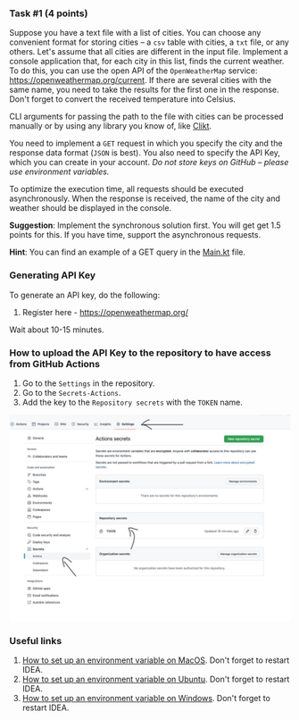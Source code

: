 ### Task #1 (4 points)

Suppose you have a text file with a list of cities. You can choose any convenient format for storing cities – a `csv` table with cities, a `txt` file, or any others. Let's assume that all cities are different in the input file. Implement a console application that, for each city in this list, finds the current weather. To do this, you can use the open API of the `OpenWeatherMap` service: https://openweathermap.org/current. If there are several cities with the same name, you need to take the results for the first one in the response. Don't forget to convert the received temperature into Celsius.

CLI arguments for passing the path to the file with cities can be processed manually or by using any library you know of, like [Clikt](https://ajalt.github.io/clikt/).

You need to implement a `GET` request in which you specify the city and the response data format (`JSON` is best). You also need to specify the API Key, which you can create in your account. _Do not store keys on GitHub – please use environment variables._

To optimize the execution time, all requests should be executed asynchronously. When the response is received, the name of the city and weather should be displayed in the console.

**Suggestion**: Implement the synchronous solution first. You will get get 1.5 points for this. If you have time, support the asynchronous requests.

**Hint**: You can find an example of a GET query in the [Main.kt](./src/main/kotlin/jub/test2/Main.kt) file.

### Generating API Key

To generate an API key, do the following:
1) Register here - https://openweathermap.org/

Wait about 10-15 minutes.

### How to upload the API Key to the repository to have access from GitHub Actions

1) Go to the `Settings` in the repository.
2) Go to the `Secrets-Actions`.
3) Add the key to the `Repository secrets` with the `TOKEN` name.

![How to upload the API Key to the repository to have access from GitHub Actions](../token.jpg)


### Useful links

1. [How to set up an environment variable on MacOS](https://apple.stackexchange.com/questions/395457/how-to-set-environment-variable-permanently-in-zsh-on-macos-catalina). 
Don't forget to restart IDEA.
2. [How to set up an environment variable on Ubuntu](https://askubuntu.com/questions/887442/how-to-permanently-set-an-environment-variable).
   Don't forget to restart IDEA.
3. [How to set up an environment variable on Windows](https://stackoverflow.com/questions/5898131/set-a-persistent-environment-variable-from-cmd-exe).
   Don't forget to restart IDEA.